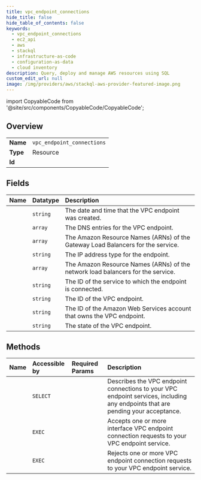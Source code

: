 ```yaml
---
title: vpc_endpoint_connections
hide_title: false
hide_table_of_contents: false
keywords:
  - vpc_endpoint_connections
  - ec2_api
  - aws    
  - stackql
  - infrastructure-as-code
  - configuration-as-data
  - cloud inventory
description: Query, deploy and manage AWS resources using SQL
custom_edit_url: null
image: /img/providers/aws/stackql-aws-provider-featured-image.png
---
```


import CopyableCode from '@site/src/components/CopyableCode/CopyableCode';




## Overview
<table><tbody>
<tr><td><b>Name</b></td><td><code>vpc_endpoint_connections</code></td></tr>
<tr><td><b>Type</b></td><td>Resource</td></tr>
<tr><td><b>Id</b></td><td><CopyableCode code="aws.ec2_api.vpc_endpoint_connections" /></td></tr>
</tbody></table>

## Fields
| Name | Datatype | Description |
|:-----|:---------|:------------|
| <CopyableCode code="creationTimestamp" /> | `string` | The date and time that the VPC endpoint was created. |
| <CopyableCode code="dnsEntrySet" /> | `array` | The DNS entries for the VPC endpoint. |
| <CopyableCode code="gatewayLoadBalancerArnSet" /> | `array` | The Amazon Resource Names (ARNs) of the Gateway Load Balancers for the service. |
| <CopyableCode code="ipAddressType" /> | `string` | The IP address type for the endpoint. |
| <CopyableCode code="networkLoadBalancerArnSet" /> | `array` | The Amazon Resource Names (ARNs) of the network load balancers for the service. |
| <CopyableCode code="serviceId" /> | `string` | The ID of the service to which the endpoint is connected. |
| <CopyableCode code="vpcEndpointId" /> | `string` | The ID of the VPC endpoint. |
| <CopyableCode code="vpcEndpointOwner" /> | `string` | The ID of the Amazon Web Services account that owns the VPC endpoint. |
| <CopyableCode code="vpcEndpointState" /> | `string` | The state of the VPC endpoint. |
## Methods
| Name | Accessible by | Required Params | Description |
|:-----|:--------------|:----------------|:------------|
| <CopyableCode code="vpc_endpoint_connections_Describe" /> | `SELECT` | <CopyableCode code="region" /> | Describes the VPC endpoint connections to your VPC endpoint services, including any endpoints that are pending your acceptance. |
| <CopyableCode code="vpc_endpoint_connections_Accept" /> | `EXEC` | <CopyableCode code="ServiceId, VpcEndpointId, region" /> | Accepts one or more interface VPC endpoint connection requests to your VPC endpoint service. |
| <CopyableCode code="vpc_endpoint_connections_Reject" /> | `EXEC` | <CopyableCode code="ServiceId, VpcEndpointId, region" /> | Rejects one or more VPC endpoint connection requests to your VPC endpoint service. |
